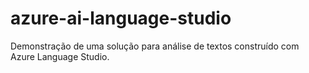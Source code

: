 # azure-ai-language-studio
Demonstração de uma solução para análise de textos construído com Azure Language Studio.
